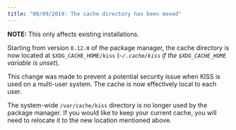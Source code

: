 ```yaml
---
title: "08/09/2019: The cache directory has been moved"
---
```


**NOTE:** This only affects existing installations.

Starting from version `0.12.0` of the package manager, the cache directory is now located at `$XDG_CACHE_HOME/kiss` (*`~/.cache/kiss` if the `$XDG_CACHE_HOME` variable is unset*).

This change was made to prevent a potential security issue when KISS is used on a multi-user system. The cache is now effectively local to each user.

The system-wide `/var/cache/kiss` directory is no longer used by the package manager. If you would like to keep your current cache, you will need to relocate it to the new location mentioned above.
